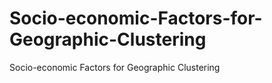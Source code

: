 # Socio-economic-Factors-for-Geographic-Clustering
Socio-economic Factors for Geographic Clustering
